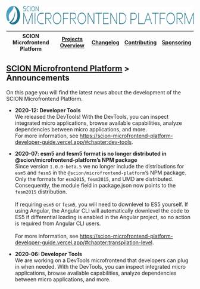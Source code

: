 <a href="/README.md"><img src="/resources/branding/scion-microfrontend-platform-banner.svg" height="50" alt="SCION Microfrontend Platform"></a>

| SCION Microfrontend Platform | [Projects Overview][menu-projects-overview] | [Changelog][menu-changelog] | [Contributing][menu-contributing] | [Sponsoring][menu-sponsoring] |  
| --- | --- | --- | --- | --- |

## [SCION Microfrontend Platform][menu-home] > Announcements

On this page you will find the latest news about the development of the SCION Microfrontend Platform.

- **2020-12: Developer Tools**\
We released the DevTools! With the DevTools, you can inspect integrated micro applications, browse available capabilities, analyze dependencies between micro applications, and more.
\
For more information, see https://scion-microfrontend-platform-developer-guide.vercel.app/#chapter:dev-tools.

- **2020-07: esm5 and fesm5 format is no longer distributed in @scion/microfrontend-platform’s NPM package**\
Since version `1.0.0-beta.5` we no longer include the distributions for `esm5` and `fesm5` in the `@scion/microfrontend-platform`’s NPM package. Only the formats for `esm2015`, `fesm2015`, and UMD are distributed. Consequently, the module field in package.json now points to the `fesm2015` distribution.\
\
If requiring `esm5` or `fesm5`, you will need to downlevel to ES5 yourself. If using Angular, the Angular CLI will automatically downlevel the code to ES5 if differential loading is enabled in the Angular project, so no action is required from Angular CLI users.\
\
For more information, see https://scion-microfrontend-platform-developer-guide.vercel.app/#chapter:transpilation-level.

- **2020-06: Developer Tools**\
We are working on a DevTools microfrontend that developers can plug in when needed. With the DevTools, you can inspect integrated micro applications, browse available capabilities, analyze dependencies between micro applications, and more.

[menu-home]: /README.md
[menu-projects-overview]: /docs/site/projects-overview.md
[menu-changelog]: /docs/site/changelog/changelog.md
[menu-contributing]: /CONTRIBUTING.md
[menu-sponsoring]: /docs/site/sponsoring.md


